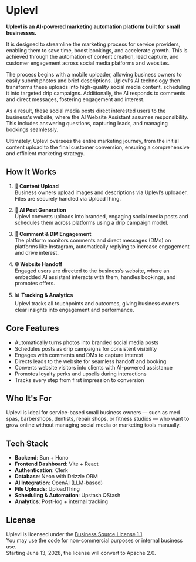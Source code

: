 # Uplevl

**Uplevl is an AI-powered marketing automation platform built for small businesses.**

It is designed to streamline the marketing process for service providers, enabling them to save time, boost bookings, and accelerate growth. This is achieved through the automation of content creation, lead capture, and customer engagement across social media platforms and websites.

The process begins with a mobile uploader, allowing business owners to easily submit photos and brief descriptions. Uplevl's AI technology then transforms these uploads into high-quality social media content, scheduling it into targeted drip campaigns. Additionally, the AI responds to comments and direct messages, fostering engagement and interest.

As a result, these social media posts direct interested users to the business's website, where the AI Website Assistant assumes responsibility. This includes answering questions, capturing leads, and managing bookings seamlessly.

Ultimately, Uplevl oversees the entire marketing journey, from the initial content upload to the final customer conversion, ensuring a comprehensive and efficient marketing strategy.

## How It Works

1. **📱 Content Upload**  
   Business owners upload images and descriptions via Uplevl’s uploader. Files are securely handled via UploadThing.

2. **🤖 AI Post Generation**  
   Uplevl converts uploads into branded, engaging social media posts and schedules them across platforms using a drip campaign model.

3. **💬 Comment & DM Engagement**  
   The platform monitors comments and direct messages (DMs) on platforms like Instagram, automatically replying to increase engagement and drive interest.

4. **🌐 Website Handoff**  
   Engaged users are directed to the business’s website, where an embedded AI assistant interacts with them, handles bookings, and promotes offers.

5. **📊 Tracking & Analytics**  
   Uplevl tracks all touchpoints and outcomes, giving business owners clear insights into engagement and performance.

## Core Features

- Automatically turns photos into branded social media posts
- Schedules posts as drip campaigns for consistent visibility
- Engages with comments and DMs to capture interest
- Directs leads to the website for seamless handoff and booking
- Converts website visitors into clients with AI-powered assistance
- Promotes loyalty perks and upsells during interactions
- Tracks every step from first impression to conversion

## Who It's For

Uplevl is ideal for service-based small business owners — such as med spas, barbershops, dentists, repair shops, or fitness studios — who want to grow online without managing social media or marketing tools manually.

## Tech Stack

- **Backend**: Bun + Hono
- **Frontend Dashboard**: Vite + React
- **Authentication**: Clerk
- **Database**: Neon with Drizzle ORM
- **AI Integration**: OpenAI (LLM-based)
- **File Uploads**: UploadThing
- **Scheduling & Automation**: Upstash QStash
- **Analytics**: PostHog + internal tracking

## License

Uplevl is licensed under the [Business Source License 1.1](./LICENSE).  
You may use the code for non-commercial purposes or internal business use.  
Starting June 13, 2028, the license will convert to Apache 2.0.
